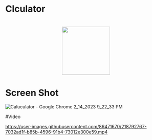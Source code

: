 # Clculator
<h1 align="center"><img src="https://i.pinimg.com/originals/a0/e5/c5/a0e5c5602434853db7d94889eb65a106.gif" width="150"></h1>

# Screen Shot

![Caluculator - Google Chrome 2_14_2023 9_22_33 PM](https://user-images.githubusercontent.com/86471670/218793412-93c1429f-80de-4162-9476-acb117ab6ab3.png)

#Video 


https://user-images.githubusercontent.com/86471670/218792767-7032ad1f-b85b-4596-91b4-73012e300e59.mp4

